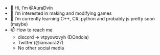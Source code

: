 - 👋 Hi, I’m @AuraDvin
- 👀 I’m interested in making and modifying games
- 🌱 I’m currently learning C++, C#, python and probably js pretty soon (maybe)
- 📫 How to reach me 
  * discord -> vtpyxwxvyh (DOndola) 
  * Twitter (@iamaura27)
  * No other social media
